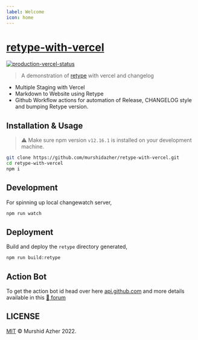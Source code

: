```yaml
---
label: Welcome
icon: home
---
```

# [retype-with-vercel](https://github.com/murshidazher/retype-with-vercel)

[![production-vercel-status](https://github.com/murshidazher/retype-with-vercel/actions/workflows/release.yaml/badge.svg?label=active)](https://github.com/murshidazher/retype-with-vercel/actions/workflows/release.yaml?label=main&style=flat-square)

> A demonstration of [retype](https://github.com/retypeapp/retype) with vercel and changelog

- Multiple Staging with Vercel
- Markdown to Website using Retype
- Github Workflow actions for automation of Release, CHANGELOG style and bumping Retype version.

## Installation & Usage

> ⚠️ Make sure npm version `v12.16.1` is installed on your development machine.

```sh
git clone https://github.com/murshidazher/retype-with-vercel.git
cd retype-with-vercel
npm i
```

## Development

For spinning up local changewatch server,

```sh
npm run watch
```

## Deployment

Build and deploy the `retype` directory generated,

```sh
npm run build:retype
```

## Action Bot

To get the action bot id head over here [api.github.com](https://api.github.com/users/dependabot-preview%5Bbot%5D/events/public) and more details available in this [:link: forum](https://github.community/t/github-actions-bot-email-address/17204/5)

## LICENSE

[MIT](./LICENSE) &copy; Murshid Azher 2022.
